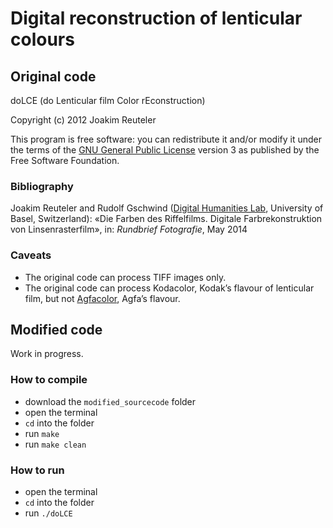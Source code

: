 # Digital reconstruction of lenticular colours

## Original code

doLCE (do Lenticular film Color rEconstruction)

Copyright (c) 2012 Joakim Reuteler

This program is free software: you can redistribute it and/or modify it under the terms of the [GNU General Public License](https://www.gnu.org/licenses/#GPL) version 3 as published by the Free Software Foundation.

### Bibliography

Joakim Reuteler and Rudolf Gschwind ([Digital Humanities Lab](http://dhlab.unibas.ch/dolce/), University of Basel, Switzerland): «Die Farben des Riffelfilms. Digitale Farbrekonstruktion von Linsenrasterfilm», in: _Rundbrief Fotografie_, May 2014

### Caveats

- The original code can process TIFF images only.
- The original code can process Kodacolor, Kodak’s flavour of lenticular film, but not [Agfacolor](http://zauberklang.ch/filmcolors/timeline-entry/1262/), Agfa’s flavour.

## Modified code

Work in progress.

### How to compile

- download the `modified_sourcecode` folder
- open the terminal
- `cd` into the folder
- run `make`
- run `make clean`

### How to run

- open the terminal
- `cd` into the folder
- run `./doLCE`
